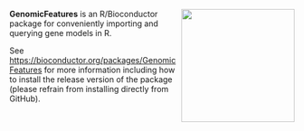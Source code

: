 [<img src="https://www.bioconductor.org/images/logo/jpg/bioconductor_logo_rgb.jpg" width="200" align="right"/>](https://bioconductor.org/)

**GenomicFeatures** is an R/Bioconductor package for conveniently importing and querying gene models in R.

See https://bioconductor.org/packages/GenomicFeatures for more information including how to install the release version of the package (please refrain from installing directly from GitHub).

